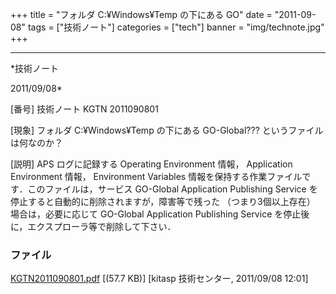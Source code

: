 ﻿+++
title = "フォルダ C:¥Windows¥Temp の下にある GO"
date = "2011-09-08"
tags = ["技術ノート"]
categories = ["tech"]
banner = "img/technote.jpg"
+++

-----------------------------------------------------------------------------------------------------------------------------

*技術ノート

2011/09/08*


[番号]
技術ノート KGTN 2011090801

[現象]
フォルダ C:¥Windows¥Temp の下にある GO-Global???
というファイルは何なのか？

[説明]
APS ログに記録する Operating Environment 情報， Application Environment
情報， Environment Variables
情報を保持する作業ファイルです．このファイルは，サービス GO-Global
Application Publishing Service
を停止すると自動的に削除されますが，障害等で残った （つまり3個以上存在）
場合は，必要に応じて GO-Global Application Publishing Service
を停止後に，エクスプローラ等で削除して下さい．


### ファイル

 
 


[KGTN2011090801.pdf](http://techreport.kitasp.net/attachments/download/626/KGTN2011090801.pdf)
 [(57.7 KB)] [kitasp 技術センター, 2011/09/08
12:01]


 


 

